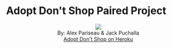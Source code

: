 # Adopt Don't Shop Paired Project
<p align="center"><img src=https://i.imgur.com/secfyig.jpg /> <br/>
By: Alex Pariseau & Jack Puchalla <br/>
<a href="https://guarded-brook-30921.herokuapp.com/">Adopt Don't Shop on Heroku</a></p>


